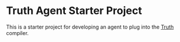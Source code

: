 # Truth Agent Starter Project

This is a starter project for developing an agent to plug into the [Truth](https://github.com/paul-go/Truth) compiler.
